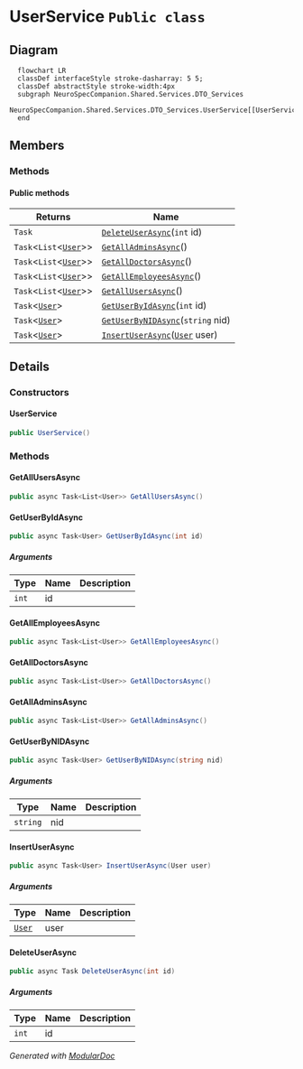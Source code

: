 # UserService `Public class`

## Diagram
```mermaid
  flowchart LR
  classDef interfaceStyle stroke-dasharray: 5 5;
  classDef abstractStyle stroke-width:4px
  subgraph NeuroSpecCompanion.Shared.Services.DTO_Services
  NeuroSpecCompanion.Shared.Services.DTO_Services.UserService[[UserService]]
  end
```

## Members
### Methods
#### Public  methods
| Returns | Name |
| --- | --- |
| `Task` | [`DeleteUserAsync`](#deleteuserasync)(`int` id) |
| `Task`&lt;`List`&lt;[`User`](./neurospecsharedmodelsdto-User)&gt;&gt; | [`GetAllAdminsAsync`](#getalladminsasync)() |
| `Task`&lt;`List`&lt;[`User`](./neurospecsharedmodelsdto-User)&gt;&gt; | [`GetAllDoctorsAsync`](#getalldoctorsasync)() |
| `Task`&lt;`List`&lt;[`User`](./neurospecsharedmodelsdto-User)&gt;&gt; | [`GetAllEmployeesAsync`](#getallemployeesasync)() |
| `Task`&lt;`List`&lt;[`User`](./neurospecsharedmodelsdto-User)&gt;&gt; | [`GetAllUsersAsync`](#getallusersasync)() |
| `Task`&lt;[`User`](./neurospecsharedmodelsdto-User)&gt; | [`GetUserByIdAsync`](#getuserbyidasync)(`int` id) |
| `Task`&lt;[`User`](./neurospecsharedmodelsdto-User)&gt; | [`GetUserByNIDAsync`](#getuserbynidasync)(`string` nid) |
| `Task`&lt;[`User`](./neurospecsharedmodelsdto-User)&gt; | [`InsertUserAsync`](#insertuserasync)([`User`](./neurospecsharedmodelsdto-User) user) |

## Details
### Constructors
#### UserService
```csharp
public UserService()
```

### Methods
#### GetAllUsersAsync
```csharp
public async Task<List<User>> GetAllUsersAsync()
```

#### GetUserByIdAsync
```csharp
public async Task<User> GetUserByIdAsync(int id)
```
##### Arguments
| Type | Name | Description |
| --- | --- | --- |
| `int` | id |   |

#### GetAllEmployeesAsync
```csharp
public async Task<List<User>> GetAllEmployeesAsync()
```

#### GetAllDoctorsAsync
```csharp
public async Task<List<User>> GetAllDoctorsAsync()
```

#### GetAllAdminsAsync
```csharp
public async Task<List<User>> GetAllAdminsAsync()
```

#### GetUserByNIDAsync
```csharp
public async Task<User> GetUserByNIDAsync(string nid)
```
##### Arguments
| Type | Name | Description |
| --- | --- | --- |
| `string` | nid |   |

#### InsertUserAsync
```csharp
public async Task<User> InsertUserAsync(User user)
```
##### Arguments
| Type | Name | Description |
| --- | --- | --- |
| [`User`](./neurospecsharedmodelsdto-User) | user |   |

#### DeleteUserAsync
```csharp
public async Task DeleteUserAsync(int id)
```
##### Arguments
| Type | Name | Description |
| --- | --- | --- |
| `int` | id |   |

*Generated with* [*ModularDoc*](https://github.com/hailstorm75/ModularDoc)
